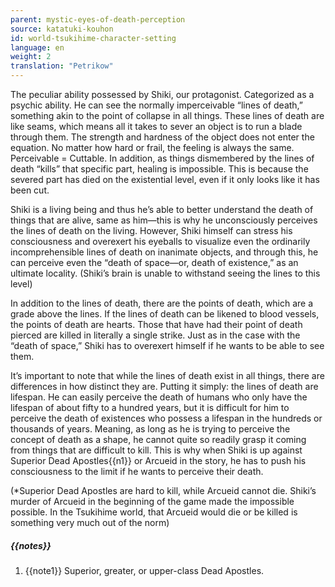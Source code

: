 ```yaml
---
parent: mystic-eyes-of-death-perception
source: katatuki-kouhon
id: world-tsukihime-character-setting
language: en
weight: 2
translation: "Petrikow"
---
```


The peculiar ability possessed by Shiki, our protagonist. Categorized as a psychic ability.
He can see the normally imperceivable “lines of death,” something akin to the point of collapse in all things.
These lines of death are like seams, which means all it takes to sever an object is to run a blade through them.
The strength and hardness of the object does not enter the equation. No matter how hard or frail, the feeling is always the same. Perceivable = Cuttable.
In addition, as things dismembered by the lines of death “kills” that specific part, healing is impossible. This is because the severed part has died on the existential level, even if it only looks like it has been cut.

Shiki is a living being and thus he’s able to better understand the death of things that are alive, same as him—this is why he unconsciously perceives the lines of death on the living.
However, Shiki himself can stress his consciousness and overexert his eyeballs to visualize even the ordinarily incomprehensible lines of death on inanimate objects, and through this, he can perceive even the “death of space—or, death of existence,” as an ultimate locality. (Shiki’s brain is unable to withstand seeing the lines to this level)

In addition to the lines of death, there are the points of death, which are a grade above the lines.
If the lines of death can be likened to blood vessels, the points of death are hearts.
Those that have had their point of death pierced are killed in literally a single strike. Just as in the case with the “death of space,” Shiki has to overexert himself if he wants to be able to see them.

It’s important to note that while the lines of death exist in all things, there are differences in how distinct they are.
Putting it simply: the lines of death are lifespan.
He can easily perceive the death of humans who only have the lifespan of about fifty to a hundred years, but it is difficult for him to perceive the death of existences who possess a lifespan in the hundreds or thousands of years.
Meaning, as long as he is trying to perceive the concept of death as a shape, he cannot quite so readily grasp it coming from things that are difficult to kill.
This is why when Shiki is up against Superior Dead Apostles{{n1}} or Arcueid in the story, he has to push his consciousness to the limit if he wants to perceive their death.

(*Superior Dead Apostles are hard to kill, while Arcueid cannot die. Shiki’s murder of Arcueid in the beginning of the game made the impossible possible. In the Tsukihime world, that Arcueid would die or be killed is something very much out of the norm)

##### {{notes}}

1. {{note1}} Superior, greater, or upper-class Dead Apostles.
